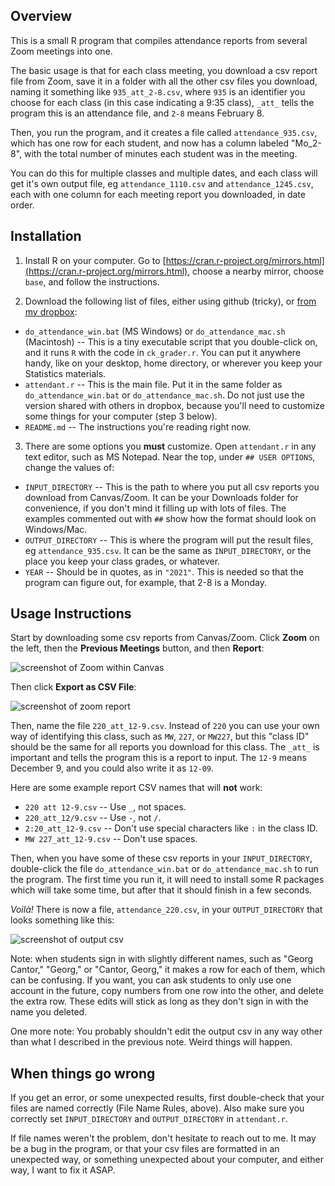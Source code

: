 ## Overview

This is a small R program that compiles attendance reports from several Zoom meetings into one.

The basic usage is that for each class meeting, you download a csv report file from Zoom, save it in a folder with all the other csv files you download, naming it something like `935_att_2-8.csv`, where `935` is an identifier you choose for each class (in this case indicating a 9:35 class), `_att_` tells the program this is an attendance file, and `2-8` means February 8.

Then, you run the program, and it creates a file called `attendance_935.csv`, which has one row for each student, and now has a column labeled "Mo_2-8", with the total number of minutes each student was in the meeting.

You can do this for multiple classes and multiple dates, and each class will get it's own output file, eg `attendance_1110.csv` and `attendance_1245.csv`, each with one column for each meeting report you downloaded, in date order.

## Installation

1. Install R on your computer. Go to [https://cran.r-project.org/mirrors.html](https://cran.r-project.org/mirrors.html), choose a nearby mirror, choose `base`, and follow the instructions.

2. Download the following list of files, either using github (tricky), or [from my dropbox](https://www.dropbox.com/sh/51v1t5fhvgk0h8u/AABWwMBwk_S7Zg9RBO9OoPzga?dl=0):

- `do_attendance_win.bat` (MS Windows) or `do_attendance_mac.sh` (Macintosh) -- This is a tiny executable script that you double-click on, and it runs `R` with the code in `ck_grader.r`. You can put it anywhere handy, like on your desktop, home directory, or wherever you keep your Statistics materials. 
- `attendant.r` -- This is the main file. Put it in the same folder as `do_attendance_win.bat` or `do_attendance_mac.sh`. Do not just use the version shared with others in dropbox, because you'll need to customize some things for your computer (step 3 below).
- `README.md` -- The instructions you're reading right now.

3. There are some options you **must** customize. Open `attendant.r` in any text editor, such as MS Notepad. Near the top, under `## USER OPTIONS`, change the values of:

- `INPUT_DIRECTORY` -- This is the path to where you put all csv reports you download from Canvas/Zoom. It can be your Downloads folder for convenience, if you don't mind it filling up with lots of files. The examples commented out with `##` show how the format should look on Windows/Mac.
- `OUTPUT_DIRECTORY` -- This is where the program will put the result files, eg `attendance_935.csv`. It can be the same as `INPUT_DIRECTORY`, or the place you keep your class grades, or whatever.
- `YEAR` -- Should be in quotes, as in `"2021"`. This is needed so that the program can figure out, for example, that 2-8 is a Monday.

## Usage Instructions

Start by downloading some csv reports from Canvas/Zoom. Click **Zoom** on the left, then the **Previous Meetings** button, and then **Report**:

![screenshot of Zoom within Canvas](https://i.imgur.com/3nSTILc.png)

Then click **Export as CSV File**:

![screenshot of zoom report](https://i.imgur.com/IJZcHlO.png)

Then, name the file `220_att_12-9.csv`. Instead of `220` you can use your own way of identifying this class, such as `MW`, `227`, or `MW227`, but this "class ID" should be the same for all reports you download for this class. The `_att_` is important and tells the program this is a report to input. The `12-9` means December 9, and you could also write it as `12-09`.

Here are some example report CSV names that will **not** work:

- `220 att 12-9.csv` -- Use `_`, not spaces.
- `220_att_12/9.csv` -- Use `-`, not `/`.
- `2:20_att_12-9.csv` -- Don't use special characters like `:` in the class ID.
- `MW 227_att_12-9.csv` -- Don't use spaces.

Then, when you have some of these csv reports in your `INPUT_DIRECTORY`, double-click the file `do_attendance_win.bat` or `do_attendance_mac.sh` to run the program. The first time you run it, it will need to install some R packages which will take some time, but after that it should finish in a few seconds.

*Voilà!* There is now a file, `attendance_220.csv`, in your `OUTPUT_DIRECTORY` that looks something like this:

![screenshot of output csv](https://i.imgur.com/06LS4ib.png)

Note: when students sign in with slightly different names, such as "Georg Cantor," "Georg," or "Cantor, Georg," it makes a row for each of them, which can be confusing. If you want, you can ask students to only use one account in the future, copy numbers from one row into the other, and delete the extra row. These edits will stick as long as they don't sign in with the name you deleted.

One more note: You probably shouldn't edit the output csv in any way other than what I described in the previous note. Weird things will happen.

## When things go wrong

If you get an error, or some unexpected results, first double-check that your files are named correctly (File Name Rules, above). Also make sure you correctly set `INPUT_DIRECTORY` and `OUTPUT_DIRECTORY` in `attendant.r`.

If file names weren't the problem, don't hesitate to reach out to me. It may be a bug in the program, or that your csv files are formatted in an unexpected way, or something unexpected about your computer, and either way, I want to fix it ASAP.